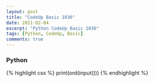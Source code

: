 ```yaml
---
layout: post
title: "CodeUp Basic 1036"
date: 2021-02-04
excerpt: "Python CodeUp Basic 1036"
tags: [Python, CodeUp, Basic]
comments: true
---
```


### Python
{% highlight css %}
print(ord(input()))
{% endhighlight %}
